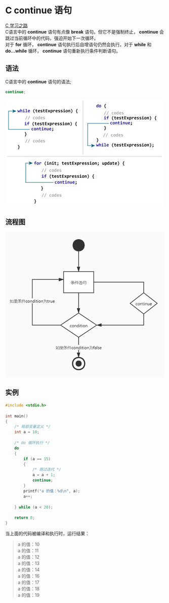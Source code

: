 # C continue 语句

[C 学习之路](../README.md)  
C语言中的 **continue** 语句有点像 **break** 语句。但它不是强制终止， **continue** 会跳过当前循环中的代码，强迫开始下一次循环。  
对于 **for** 循环， **continue** 语句执行后自增语句仍然会执行。对于 **while** 和 **do...while** 循环， **continue** 语句重新执行条件判断语句。

## 语法

C语言中的 **continue** 语句的语法;

```c
continue;
```

![continue](continue%20语句_files/1.jpg)

## 流程图

![continue](continue%20语句_files/2.jpg)

## 实例

```c
#include <stdio.h>

int main()
{
    /* 局部变量定义 */
    int a = 10;

    /* do 循环执行 */
    do
    {
        if (a == 15)
        {
            /* 跳过迭代 */
            a = a + 1;
            continue;
        }
        printf("a 的值：%d\n", a);
        a++;

    } while (a < 20);
    
    return 0;
}
```

当上面的代码被编译和执行时，运行结果：
> a 的值：10  
a 的值：11  
a 的值：12  
a 的值：13  
a 的值：14  
a 的值：16  
a 的值：17  
a 的值：18  
a 的值：19
